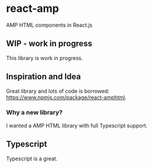 # react-amp
AMP HTML components in React.js
## WIP - work in progress
This library is work in progress.
## Inspiration and Idea
Great library and lots of code is borrowed: https://www.npmjs.com/package/react-amphtml.
### Why a new library?
I wanted a AMP HTML library with full Typescript support.
## Typescript
Typescript is a great.